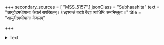 +++
secondary_sources = [ "MSS_5157",]
jsonClass = "Subhaashita"
text = "आयुर्वेदमधीयानाः केवलं सपरिग्रहम्।  \nदृश्यन्ते बहवो वैद्या व्याधिभिः समभिप्लुताः॥"
title = "आयुर्वेदमधीयानाः केवलम्"

+++

<details><summary>Text</summary>

आयुर्वेदमधीयानाः केवलं सपरिग्रहम्।  
दृश्यन्ते बहवो वैद्या व्याधिभिः समभिप्लुताः॥
</details>
